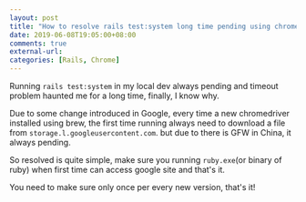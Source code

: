```yaml
---
layout: post
title: "How to resolve rails test:system long time pending using chromedriver"
date: 2019-06-08T19:05:00+08:00
comments: true
external-url:
categories: [Rails, Chrome]
---
```


Running `rails test:system` in my local dev always pending and timeout problem haunted me for a long time, finally, I know why.

Due to some change introduced in Google, every time a new chromedriver installed using brew, the first time running always need to download a file from `storage.l.googleusercontent.com`. but due to there is GFW in China, it always pending.

So resolved is quite simple, make sure you running `ruby.exe`(or binary of ruby) when first time can access google site and that's it.

You need to make sure only once per every new version, that's it!
